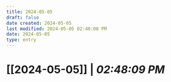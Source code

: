 ```yaml
---
title: 2024-05-05
draft: false
date created: 2024-05-05
last modified: 2024-05-05 02:48:08 PM
date: 2024-05-05
type: entry
---
```


# **[[2024-05-05]]** | *02:48:09 PM*